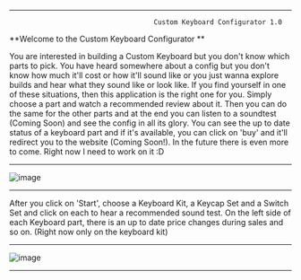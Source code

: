 
____________________________________________________________________________________________________________________________________________________________________
                                        Custom Keyboard Configurator 1.0
     
                              
                                    
                                    
**Welcome to the Custom Keyboard Configurator **
                                  
You are interested in building a Custom Keyboard but you don't know which parts to pick. You have heard somewhere about a config but you don't know how much it'll cost or how it'll sound like or you just wanna explore builds and hear what they sound like or look like. If you find yourself in one of these situations, then this application is the right one for you. Simply choose a part and watch a recommended review about it. Then you can do the same for the other parts and at the end you can listen to a soundtest (Coming Soon) and see the config in all its glory. You can see the up to date status of a keyboard part and if it's available, you can click on 'buy' and it'll redirect you to the website (Coming Soon!). In the future there is even more to come. Right now I need to work on it :D
____________________________________________________________________________________________________________________________________________________________________

![image](https://user-images.githubusercontent.com/120993360/229368875-18cf0822-3261-4ec2-8640-837100e4585f.png)

____________________________________________________________________________________________________________________________________________________________________

After you click on 'Start', choose a Keyboard Kit, a Keycap Set and a Switch Set and click on each to hear a recommended sound test. On the left side of each Keyboard part, there is an up to date price changes during sales and so on. (Right now only on the keyboard kit)
____________________________________________________________________________________________________________________________________________________________________
![image](https://user-images.githubusercontent.com/120993360/230276203-1883cfc5-97e8-4855-862b-1f6d193d4d8c.png)
____________________________________________________________________________________________________________________________________________________________________ 
